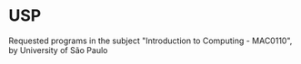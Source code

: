 # USP
Requested programs in the subject "Introduction to Computing - MAC0110", by University of São Paulo

